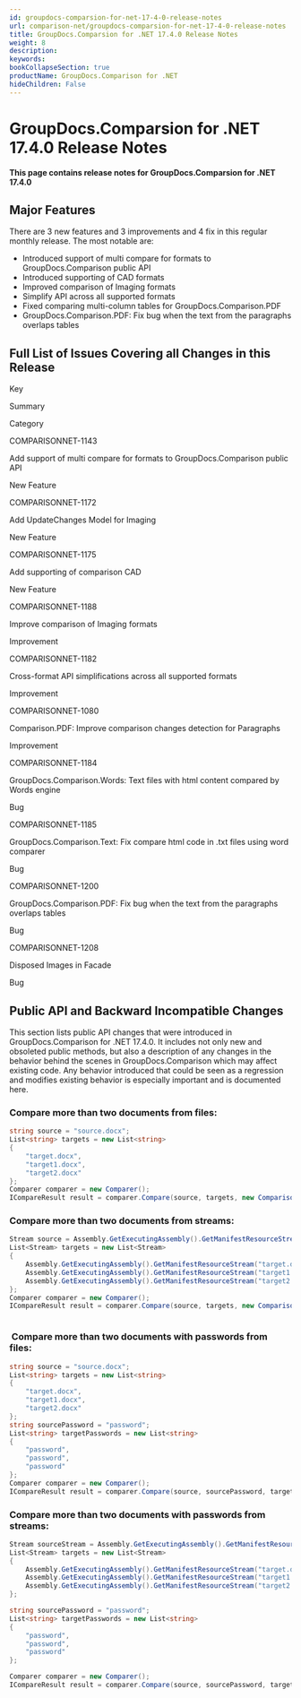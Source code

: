 ```yaml
---
id: groupdocs-comparsion-for-net-17-4-0-release-notes
url: comparison-net/groupdocs-comparsion-for-net-17-4-0-release-notes
title: GroupDocs.Comparsion for .NET 17.4.0 Release Notes
weight: 8
description: 
keywords: 
bookCollapseSection: true
productName: GroupDocs.Comparison for .NET
hideChildren: False
---
```


# GroupDocs.Comparsion for .NET 17.4.0 Release Notes

**This page contains release notes for GroupDocs.Comparsion for .NET 17.4.0**

## Major Features

There are 3 new features and 3 improvements and 4 fix in this regular monthly release. The most notable are:

*   Introduced support of multi compare for formats to GroupDocs.Comparison public API
*   Introduced supporting of CAD formats
*   Improved comparison of Imaging formats
*   Simplify API across all supported formats
*   Fixed comparing multi-column tables for GroupDocs.Comparison.PDF
*   GroupDocs.Comparison.PDF: Fix bug when the text from the paragraphs overlaps tables

## Full List of Issues Covering all Changes in this Release

Key

Summary

Category

COMPARISONNET-1143

Add support of multi compare for formats to GroupDocs.Comparison public API

New Feature

COMPARISONNET-1172

Add UpdateChanges Model for Imaging

New Feature

COMPARISONNET-1175

Add supporting of comparison CAD

New Feature

COMPARISONNET-1188

Improve comparison of Imaging formats

Improvement

COMPARISONNET-1182

Cross-format API simplifications across all supported formats

Improvement

COMPARISONNET-1080

Comparison.PDF: Improve comparison changes detection for Paragraphs

Improvement

COMPARISONNET-1184

GroupDocs.Comparison.Words: Text files with html content compared by Words engine

Bug

COMPARISONNET-1185

GroupDocs.Comparison.Text: Fix compare html code in .txt files using word comparer

Bug

COMPARISONNET-1200

GroupDocs.Comparison.PDF: Fix bug when the text from the paragraphs overlaps tables

Bug

COMPARISONNET-1208

Disposed Images in Facade

Bug

## Public API and Backward Incompatible Changes

This section lists public API changes that were introduced in GroupDocs.Comparison for .NET 17.4.0. It includes not only new and obsoleted public methods, but also a description of any changes in the behavior behind the scenes in GroupDocs.Comparison which may affect existing code. Any behavior introduced that could be seen as a regression and modifies existing behavior is especially important and is documented here.

### Compare more than two documents from files:

```csharp
string source = "source.docx";
List<string> targets = new List<string>
{
	"target.docx",
	"target1.docx",
	"target2.docx"
};
Comparer comparer = new Comparer();
ICompareResult result = comparer.Compare(source, targets, new ComparisonSettings());

```

### Compare more than two documents from streams:

```csharp
Stream source = Assembly.GetExecutingAssembly().GetManifestResourceStream("source.docx");
List<Stream> targets = new List<Stream>
{
	Assembly.GetExecutingAssembly().GetManifestResourceStream("target.docx"),
	Assembly.GetExecutingAssembly().GetManifestResourceStream("target1.docx"),
	Assembly.GetExecutingAssembly().GetManifestResourceStream("target2.docx")
}; 
Comparer comparer = new Comparer();
ICompareResult result = comparer.Compare(source, targets, new ComparisonSettings());



```

###  Compare more than two documents with passwords from files:

```csharp
string source = "source.docx";
List<string> targets = new List<string>
{
	"target.docx",
	"target1.docx",
	"target2.docx"
};
string sourcePassword = "password";
List<string> targetPasswords = new List<string>
{
	"password",
	"password",
	"password"
};
Comparer comparer = new Comparer();
ICompareResult result = comparer.Compare(source, sourcePassword, targets, targetPasswords, new ComparisonSettings());
```

### Compare more than two documents with passwords from streams:

```csharp
Stream sourceStream = Assembly.GetExecutingAssembly().GetManifestResourceStream("source.docx");
List<Stream> targets = new List<Stream>
{
	Assembly.GetExecutingAssembly().GetManifestResourceStream("target.docx"),
	Assembly.GetExecutingAssembly().GetManifestResourceStream("target1.docx"),
	Assembly.GetExecutingAssembly().GetManifestResourceStream("target2.docx")
}; 

string sourcePassword = "password";
List<string> targetPasswords = new List<string>
{
	"password",
	"password",
	"password"
};

Comparer comparer = new Comparer();
ICompareResult result = comparer.Compare(source, sourcePassword, targets, targetPasswords, new ComparisonSettings());
```
